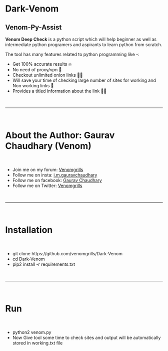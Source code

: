 # Dark-Venom
## Venom-Py-Assist
<p><b>Venom Deep Check</b> is a python script which will help beginner as well as intermediate python programers and aspirants to learn python from scratch.</p>
<p>The tool has many features related to python programming like -:<p>
<ul>
  <li> Get 100% accurate results 🔥 </l1>
  <li> No need of proxy/vpn 🐍 </li>
  <li> Checkout unlimited onion links 👨‍💻 </li>
  <li> Will save your time of checking large number of sites for working and Non working links 🌟 </li>
  <li> Provides a titled information about the link 👨‍🚒 </li>
</ul>
<br>
<hr>
<br>
<h1> <b> About the Author: Gaurav Chaudhary (Venom) </b></h1>
<br>
<ul>
  <li>Join me on my forum: <a href="https://venomgrills.com"> Venomgrills </a><br></li>
<li>Follow me on insta: <a href='https://instagram.com/i.m.gauravchaudhary'> i.m.gauravchaudhary </a><br></li>
<li>Follow me on facebook: <a href='https://facebook.com/venomgrills'> Gaurav Chaudhary </a><br></li>
<li>Follow me on Twitter: <a href='https://twitter.com/venomgrills'> Venomgrills </a><br></li>
</ul>
<br>
<hr>
<br>
<h1> <b> Installation </h1> </b>
<br>
<ul>
  <li> git clone https://github.com/venomgrills/Dark-Venom </li>
  <li> cd Dark-Venom </li>
  <li> pip2 install -r requirements.txt </li>
  </ul>
  <br>
  <hr>
  <br>
<h1> <b> Run </h1> </b>
  <br>
  <ul>
  <li> python2 venom.py </li>
  <li> Now Give tool some time to check sites and output will be automatically stored in working.txt file </li>
  </ul>
